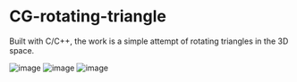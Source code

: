 # CG-rotating-triangle
Built with C/C++, the work is a simple attempt of rotating triangles in the 3D space.

![image](https://github.com/MauraLxy/CG-rotating-triangle/assets/100116002/a898122a-3b85-4d47-bf29-d77633109d0c)
![image](https://github.com/MauraLxy/CG-rotating-triangle/assets/100116002/3e4b4212-a300-42e9-888f-11b660382732)
![image](https://github.com/MauraLxy/CG-rotating-triangle/assets/100116002/b424d54a-1c9c-4c98-bbb5-8d1853e8fb51)
